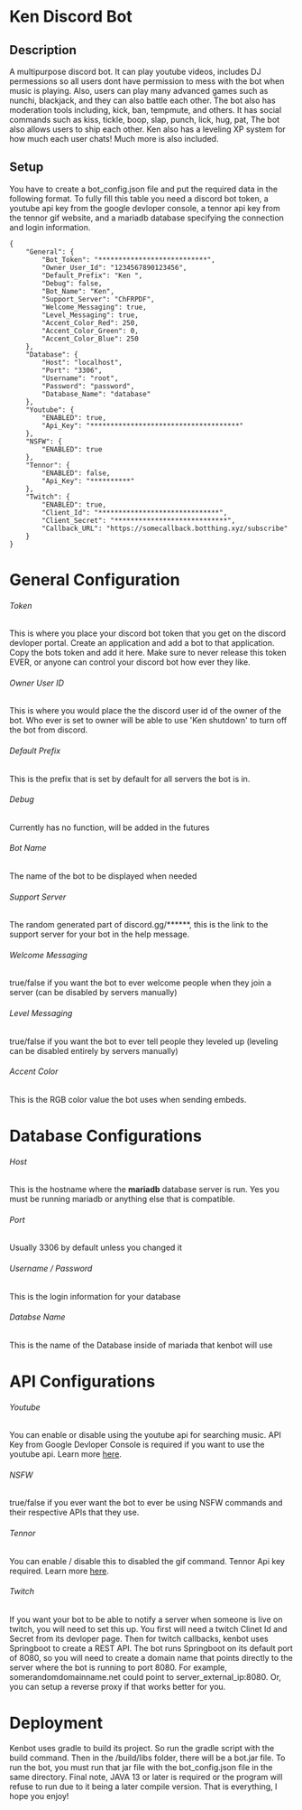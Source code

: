 Ken Discord Bot
===

Description
---
A multipurpose discord bot. It can play youtube videos, includes DJ permessions so all users dont have permission to mess with the bot when music is playing. Also, users can play many advanced games such as nunchi, blackjack, and they can also battle each other. The bot also has moderation tools including, kick, ban, tempmute, and others. It has social commands such as kiss, tickle, boop, slap, punch, lick, hug, pat, The bot also allows users to ship each other. Ken also has a leveling XP system for how much each user chats! Much more is also included.

Setup
---

You have to create a bot_config.json file and put the required data in the following format. To fully fill this table you need a discord bot token, a youtube api key from the google devloper console, a tennor api key from the tennor gif website, and a mariadb database specifying the connection and login information.

```
{
	"General": {
		"Bot_Token": "***************************",
		"Owner_User_Id": "1234567890123456",
		"Default_Prefix": "Ken ",
		"Debug": false,
		"Bot_Name": "Ken",
		"Support_Server": "ChFRPDF",
		"Welcome_Messaging": true,
		"Level_Messaging": true,
		"Accent_Color_Red": 250,
		"Accent_Color_Green": 0,
		"Accent_Color_Blue": 250
	},
	"Database": {
		"Host": "localhost",
		"Port": "3306",
		"Username": "root",
		"Password": "password",
		"Database_Name": "database"
	},
	"Youtube": {
		"ENABLED": true,
		"Api_Key": "*************************************"
	},
	"NSFW": {
		"ENABLED": true
	},
	"Tennor": {
		"ENABLED": false,
		"Api_Key": "**********"
	},
	"Twitch": {
		"ENABLED": true,
		"Client_Id": "******************************",
		"Client_Secret": "****************************",
		"Callback_URL": "https://somecallback.botthing.xyz/subscribe"
	}
}
```

# General Configuration
###### Token
This is where you place your discord bot token that you get on the discord devloper portal. Create an application and add a bot to that application. Copy the bots token and add it here. Make sure to never release this token EVER, or anyone can control your discord bot how ever they like.
###### Owner User ID
This is where you would place the the discord user id of the owner of the bot. Who ever is set to owner will be able to use 'Ken shutdown' to turn off the bot from discord.
###### Default Prefix
This is the prefix that is set by default for all servers the bot is in.
###### Debug
Currently has no function, will be added in the futures
###### Bot Name
The name of the bot to be displayed when needed
###### Support Server
The random generated part of discord.gg/******, this is the link to the support server for your bot in the help message.
###### Welcome Messaging
true/false if you want the bot to ever welcome people when they join a server (can be disabled by servers manually)
###### Level Messaging
true/false if you want the bot to ever tell people they leveled up (leveling can be disabled entirely by servers manually)
###### Accent Color
This is the RGB color value the bot uses when sending embeds.

# Database Configurations
###### Host
This is the hostname where the **mariadb** database server is run. Yes you must be running mariadb or anything else that is compatible. 
###### Port
Usually 3306 by default unless you changed it
###### Username / Password
This is the login information for your database
###### Databse Name
This is the name of the Database inside of mariada that kenbot will use

# API Configurations

###### Youtube
You can enable or disable using the youtube api for searching music. API Key from Google Devloper Console is required if you want to use the youtube api. Learn more [here](https://developers.google.com/youtube/v3/getting-started).
###### NSFW
true/false if you ever want the bot to ever be using NSFW commands and their respective APIs that they use.
###### Tennor
You can enable / disable this to disabled the gif command. Tennor Api key required. Learn more [here](https://tenor.com/gifapi/documentation).
###### Twitch
If you want your bot to be able to notify a server when someone is live on twitch, you will need to set this up. You first will need a twitch Clinet Id and Secret from its devloper page. Then for twitch callbacks, kenbot uses Springboot to create a REST API. The bot runs Springboot on its default port of 8080, so you will need to create a domain name that points directly to the server where the bot is running to port 8080. For example, somerandomdomainname.net could point to server_external_ip:8080. Or, you can setup a reverse proxy if that works better for you.

# Deployment

Kenbot uses gradle to build its project. So run the gradle script with the build command. Then in the /build/libs folder, there will be a bot.jar file. To run the bot, you must run that jar file with the bot_config.json file in the same directory. Final note, JAVA 13 or later is required or the program will refuse to run due to it being a later compile version. That is everything, I hope you enjoy!

